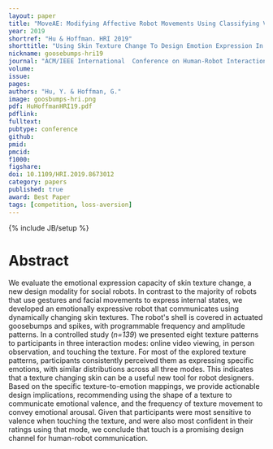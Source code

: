 ```yaml
---
layout: paper
title: "MoveAE: Modifying Affective Robot Movements Using Classifying Variational Autoencoders"
year: 2019
shortref: "Hu & Hoffman. HRI 2019"
shorttitle: "Using Skin Texture Change To Design Emotion Expression In Social Robots"
nickname: goosebumps-hri19
journal: "ACM/IEEE International  Conference on Human-Robot Interaction (HRI)"
volume:
issue:
pages: 
authors: "Hu, Y. & Hoffman, G."
image: goosbumps-hri.png
pdf: HuHoffmanHRI19.pdf
pdflink:
fulltext: 
pubtype: conference
github:
pmid:  
pmcid:
f1000:
figshare:
doi: 10.1109/HRI.2019.8673012
category: papers
published: true
award: Best Paper
tags: [competition, loss-aversion]
---
```

{% include JB/setup %}

# Abstract

We evaluate the emotional expression capacity of skin texture change, a new design modality for social robots. In contrast to the majority of robots that use gestures and facial movements to express internal states, we developed an emotionally expressive robot that communicates using dynamically changing skin textures. The robot's shell is covered in actuated goosebumps and spikes, with programmable frequency and amplitude patterns. In a controlled study (_n=139_) we presented eight texture patterns to participants in three interaction modes: online video viewing, in person observation, and touching the texture. For most of the explored texture patterns, participants consistently perceived them as expressing specific emotions, with similar distributions across all three modes. This indicates that a texture changing skin can be a useful new tool for robot designers. Based on the specific texture-to-emotion mappings, we provide actionable design implications, recommending using the shape of a texture to communicate emotional valence, and the frequency of texture movement to convey emotional arousal. Given that participants were most sensitive to valence when touching the texture, and were also most confident in their ratings using that mode, we conclude that touch is a promising design channel for human-robot communication.
